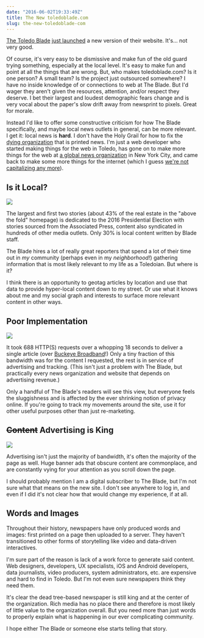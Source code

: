 ```yaml
---
date: "2016-06-02T19:33:49Z"
title: The New toledoblade.com
slug: the-new-toledoblade-com
---
```


[The Toledo Blade](http://www.toledoblade.com/) [just launched](http://www.toledoblade.com/business/2016/06/02/Blade-s-new-website-about-to-launch.html) a new version of their website. It's... not very good.

Of course, it's very easy to be dismissive and make fun of the old guard trying something, especially at the local level. It's easy to make fun and point at all the things that are wrong. But, who makes toledoblade.com? Is it one person? A small team? Is the project just outsourced somewhere? I have no inside knowledge of or connections to web at The Blade. But I'd wager they aren't given the resources, attention, and/or respect they deserve. I bet their largest and loudest demographic fears change and is very vocal about the paper's slow drift away from newsprint to pixels. Great for morale.

Instead I'd like to offer some constructive criticism for how The Blade specifically, and maybe local news outlets in general, can be more relevant. I get it: local news is __hard__. I don't have the Holy Grail for how to fix the [dying organization](https://en.wikipedia.org/wiki/Decline_of_newspapers) that is printed news. I'm just a web developer who started making things for the web in Toledo, has gone on to make more things for the web at [a global news organization](http://bloomberg.com) in New York City, and came back to make some more things for the internet (which I guess [we're not capitalizing any more](http://www.nytimes.com/2016/05/25/business/media/internet-to-be-lowercase-in-new-york-times-and-associated-press.html?_r=0)).

## Is it Local?

![](https://icdn.remarkedusercontent.com/s/sh:0.5/rs:fit:1200/aHR0cHM6Ly9jZG4ucmVtYXJrZWR1c2VyY29udGVudC5jb20vZmlsZS9yZW1hcmtlZC1wcm9kLzEvbWFya3MvNmxzRGkwZ24vU2NyZWVuJTIwU2hvdCUyMDIwMTYtMDYtMDIlMjBhdCUyMDguMDQuMDIlMjBQTS5qcGc.png)

The largest and first two stories (about 43% of the real estate in the "above the fold" homepage) is dedicated to the 2016 Presidential Election with stories sourced from the Associated Press, content also syndicated in hundreds of other media outlets. Only 30% is local content written by Blade staff.

The Blade hires a lot of really great reporters that spend a lot of their time out in _my_ community (perhaps even in my _neighborhood!_) gathering information that is most likely relevant to my life as a Toledoian. But where is it?

I think there is an opportunity to geotag articles by location and use that data to provide hyper-local content down to my street. Or use what it knows about me and my social graph and interests to surface more relevant content in other ways.

## Poor Implementation

![](https://icdn.remarkedusercontent.com/s/sh:0.5/rs:fit:1200/aHR0cHM6Ly9jZG4ucmVtYXJrZWR1c2VyY29udGVudC5jb20vZmlsZS9yZW1hcmtlZC1wcm9kLzEvbWFya3Mva0dzYWluZUwvU2NyZWVuJTIwU2hvdCUyMDIwMTYtMDYtMDIlMjBhdCUyMDIuNTEuNTglMjBQTS5wbmc.png)

It took 688 HTTP(S) requests over a whopping 18 seconds to deliver a single article (over [Buckeye Broadband](http://www.buckeyecablesystem.com/index.html)!) Only a tiny fraction of this bandwidth was for the content I requested, the rest is in service of advertising and tracking. (This isn't just a problem with The Blade, but practically every news organization and website that depends on advertising revenue.)

Only a handful of The Blade's readers will see this view, but everyone feels the sluggishness and is affected by the ever shrinking notion of privacy online. If you're going to track my movements around the site, use it for other useful purposes other than just re-marketing.

## <del>Content</del> Advertising is King

![](https://icdn.remarkedusercontent.com/s/sh:0.5/rs:fit:1200/aHR0cHM6Ly9jZG4ucmVtYXJrZWR1c2VyY29udGVudC5jb20vZmlsZS9yZW1hcmtlZC1wcm9kLzEvbWFya3MvZ25zOWlKYlYvU2NyZWVuJTIwU2hvdCUyMDIwMTYtMDYtMDIlMjBhdCUyMDIuNTEuMzglMjBQTS5wbmc.png)

Advertising isn't just the majority of bandwidth, it's often the majority of the page as well. Huge banner ads that obscure content are commonplace, and are constantly vying for your attention as you scroll down the page.

I should probably mention I am a digital subscriber to The Blade, but I'm not sure what that means on the new site. I don't see anywhere to log in, and even if I did it's not clear how that would change my experience, if at all.

## Words and Images

Throughout their history, newspapers have only produced words and images: first printed on a page then uploaded to a server. They haven't transitioned to other forms of storytelling like video and data-driven interactives.

I'm sure part of the reason is lack of a work force to generate said content. Web designers, developers, UX specialists, iOS and Android developers, data journalists, video producers, system administrators, etc. are expensive and hard to find in Toledo. But I'm not even sure newspapers think they need them.

It's clear the dead tree-based newspaper is still king and at the center of the organization. Rich media has no place there and therefore is most likely of little value to the organization overall. But you need more than just words to properly explain what is happening in our ever complicating community.

I hope either The Blade or someone else starts telling that story.
